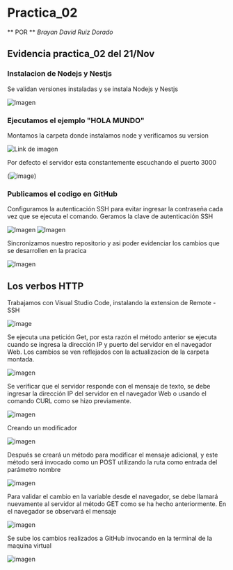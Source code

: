 # Practica_02

** POR ** *Brayan David Ruiz Dorado*
## Evidencia practica_02 del 21/Nov

### Instalacion de Nodejs y Nestjs
Se validan versiones instaladas y se instala Nodejs y Nestjs

![Imagen](https://github.com/DavidRuiz117/WIoT/blob/main/Practica_02/Nodejs%20y%20Nestjs%20version.png?raw=true)

### Ejecutamos el ejemplo "HOLA MUNDO"

Montamos la carpeta donde instalamos node y verificamos su version

![Link de imagen](https://github.com/DavidRuiz117/WIoT/blob/main/Practica_02/Verificando%20que%20esta%20instalado%20node.png?raw=true)

Por defecto el servidor esta constantemente escuchando el puerto 3000

(![image](https://user-images.githubusercontent.com/78920592/203361196-5b65b19e-7c45-4f6d-a469-5a98b2173b47.png))

### Publicamos el codigo en GitHub

Configuramos la autenticación SSH para evitar ingresar la contraseña cada vez que se ejecuta el comando. Geramos la clave de autenticación SSH

![Imagen](https://github.com/DavidRuiz117/WIoT/blob/main/Practica_02/Generamos%20la%20clave%20en%20linux.png?raw=true)
![Imagen](https://github.com/DavidRuiz117/WIoT/blob/main/Practica_02/Generacion%20de%20clave%20SSH.png?raw=true)

Sincronizamos nuestro repositorio y asi poder evidenciar los cambios que se desarrollen en la pracica

![Imagen](https://github.com/DavidRuiz117/WIoT/blob/main/Practica_02/Sincronicando%20reposiorio%20Git%20a%20UBUNTU.png?raw=true)

## Los verbos HTTP

Trabajamos con Visual Studio Code, instalando la extension de Remote -SSH

![image](https://github.com/DavidRuiz117/WIoT/blob/main/Practica_02/Remote%20-SSh.png?raw=true)

Se ejecuta una petición Get, por esta razón el método anterior se ejecuta cuando se ingresa la dirección IP y puerto del servidor en el navegador Web. Los cambios se ven reflejados con la actualizacion de la carpeta montada.

![imagen](https://github.com/DavidRuiz117/WIoT/blob/main/Practica_02/Modificacion%20Hola%20Mundo%201.png?raw=true)

Se verificar que el servidor responde con el mensaje de texto, se debe ingresar la dirección IP del servidor en el navegador Web o usando el comando CURL como se hizo previamente.

![imagen](https://github.com/DavidRuiz117/WIoT/blob/main/Practica_02/Modificacion%20Hola%20Mundo%202.png?raw=true)

Creando un modificador

![imagen](https://github.com/DavidRuiz117/WIoT/blob/main/Practica_02/%C2%B4Creando%20una%20variable%20persona.png?raw=true)

Después se creará un método para modificar el mensaje adicional, y este método será invocado como un POST utilizando la ruta como entrada del parámetro nombre

![imagen](https://github.com/DavidRuiz117/WIoT/blob/main/Practica_02/Metodo%20POST.png?raw=true)

Para validar el cambio en la variable desde el navegador, se debe llamará nuevamente al servidor al método GET como se ha hecho anteriormente. En el navegador se observará el mensaje

![imagen](https://github.com/DavidRuiz117/WIoT/blob/main/Practica_02/Metodo%20POST%202.png?raw=true)

Se sube los cambios realizados a GitHub invocando en la terminal de la maquina virtual

![imagen](https://github.com/DavidRuiz117/WIoT/blob/main/Practica_02/Se%20guardan%20los%20cambios%20realizados%20a%20GitHub%20por%20terminal.png?raw=true)
